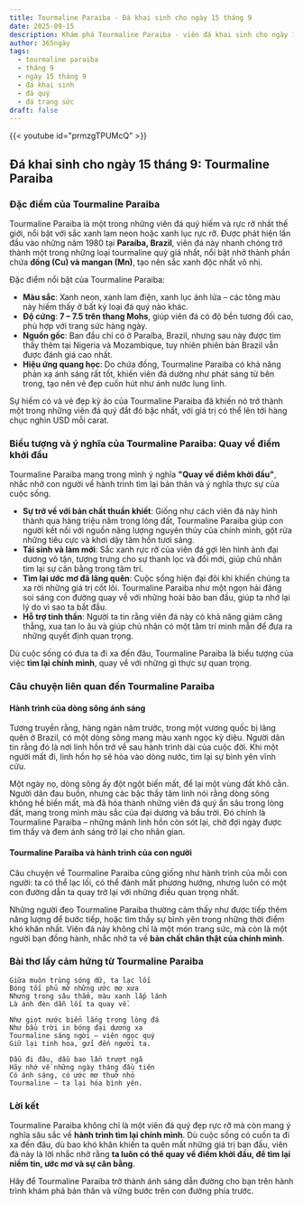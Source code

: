 ```yaml
---
title: Tourmaline Paraiba - Đá khai sinh cho ngày 15 tháng 9
date: 2025-09-15
description: Khám phá Tourmaline Paraiba - viên đá khai sinh cho ngày 15 tháng 9, biểu tượng của Quay về điểm khởi đầu. Cùng tìm hiểu ý nghĩa sâu sắc của viên đá độc đáo này.
author: 365ngày
tags:
  - tourmaline paraiba
  - tháng 9
  - ngày 15 tháng 9
  - đá khai sinh
  - đá quý
  - đá trang sức
draft: false
---
```


{{< youtube id="prmzgTPUMcQ" >}}

## Đá khai sinh cho ngày 15 tháng 9: Tourmaline Paraiba

### Đặc điểm của Tourmaline Paraiba

Tourmaline Paraiba là một trong những viên đá quý hiếm và rực rỡ nhất thế giới, nổi bật với sắc xanh lam neon hoặc xanh lục rực rỡ. Được phát hiện lần đầu vào những năm 1980 tại **Paraíba, Brazil**, viên đá này nhanh chóng trở thành một trong những loại tourmaline quý giá nhất, nổi bật nhờ thành phần chứa **đồng (Cu) và mangan (Mn)**, tạo nên sắc xanh độc nhất vô nhị.

Đặc điểm nổi bật của Tourmaline Paraiba:

- **Màu sắc**: Xanh neon, xanh lam điện, xanh lục ánh lửa – các tông màu này hiếm thấy ở bất kỳ loại đá quý nào khác.
- **Độ cứng**: **7 – 7.5 trên thang Mohs**, giúp viên đá có độ bền tương đối cao, phù hợp với trang sức hàng ngày.
- **Nguồn gốc**: Ban đầu chỉ có ở Paraíba, Brazil, nhưng sau này được tìm thấy thêm tại Nigeria và Mozambique, tuy nhiên phiên bản Brazil vẫn được đánh giá cao nhất.
- **Hiệu ứng quang học**: Do chứa đồng, Tourmaline Paraiba có khả năng phản xạ ánh sáng rất tốt, khiến viên đá dường như phát sáng từ bên trong, tạo nên vẻ đẹp cuốn hút như ánh nước lung linh.

Sự hiếm có và vẻ đẹp kỳ ảo của Tourmaline Paraiba đã khiến nó trở thành một trong những viên đá quý đắt đỏ bậc nhất, với giá trị có thể lên tới hàng chục nghìn USD mỗi carat.

### Biểu tượng và ý nghĩa của Tourmaline Paraiba: Quay về điểm khởi đầu

Tourmaline Paraiba mang trong mình ý nghĩa **"Quay về điểm khởi đầu"**, nhắc nhở con người về hành trình tìm lại bản thân và ý nghĩa thực sự của cuộc sống.

- **Sự trở về với bản chất thuần khiết**: Giống như cách viên đá này hình thành qua hàng triệu năm trong lòng đất, Tourmaline Paraiba giúp con người kết nối với nguồn năng lượng nguyên thủy của chính mình, gột rửa những tiêu cực và khơi dậy tâm hồn tươi sáng.
- **Tái sinh và làm mới**: Sắc xanh rực rỡ của viên đá gợi lên hình ảnh đại dương vô tận, tượng trưng cho sự thanh lọc và đổi mới, giúp chủ nhân tìm lại sự cân bằng trong tâm trí.
- **Tìm lại ước mơ đã lãng quên**: Cuộc sống hiện đại đôi khi khiến chúng ta xa rời những giá trị cốt lõi. Tourmaline Paraiba như một ngọn hải đăng soi sáng con đường quay về với những hoài bão ban đầu, giúp ta nhớ lại lý do vì sao ta bắt đầu.
- **Hỗ trợ tinh thần**: Người ta tin rằng viên đá này có khả năng giảm căng thẳng, xua tan lo âu và giúp chủ nhân có một tâm trí minh mẫn để đưa ra những quyết định quan trọng.

Dù cuộc sống có đưa ta đi xa đến đâu, Tourmaline Paraiba là biểu tượng của việc **tìm lại chính mình**, quay về với những gì thực sự quan trọng.

### Câu chuyện liên quan đến Tourmaline Paraiba

#### **Hành trình của dòng sông ánh sáng**

Tương truyền rằng, hàng ngàn năm trước, trong một vương quốc bị lãng quên ở Brazil, có một dòng sông mang màu xanh ngọc kỳ diệu. Người dân tin rằng đó là nơi linh hồn trở về sau hành trình dài của cuộc đời. Khi một người mất đi, linh hồn họ sẽ hòa vào dòng nước, tìm lại sự bình yên vĩnh cửu.

Một ngày nọ, dòng sông ấy đột ngột biến mất, để lại một vùng đất khô cằn. Người dân đau buồn, nhưng các bậc thầy tâm linh nói rằng dòng sông không hề biến mất, mà đã hóa thành những viên đá quý ẩn sâu trong lòng đất, mang trong mình màu sắc của đại dương và bầu trời. Đó chính là Tourmaline Paraiba – những mảnh linh hồn còn sót lại, chờ đợi ngày được tìm thấy và đem ánh sáng trở lại cho nhân gian.

#### **Tourmaline Paraiba và hành trình của con người**

Câu chuyện về Tourmaline Paraiba cũng giống như hành trình của mỗi con người: ta có thể lạc lối, có thể đánh mất phương hướng, nhưng luôn có một con đường dẫn ta quay trở lại với những điều quan trọng nhất.

Những người đeo Tourmaline Paraiba thường cảm thấy như được tiếp thêm năng lượng để bước tiếp, hoặc tìm thấy sự bình yên trong những thời điểm khó khăn nhất. Viên đá này không chỉ là một món trang sức, mà còn là một người bạn đồng hành, nhắc nhở ta về **bản chất chân thật của chính mình**.

### Bài thơ lấy cảm hứng từ Tourmaline Paraiba

```
Giữa muôn trùng sóng dữ, ta lạc lối  
Bóng tối phủ mờ những ước mơ xưa  
Nhưng trong sâu thẳm, màu xanh lấp lánh  
Là ánh đèn dẫn lối ta quay về.  

Như giọt nước biển lắng trong lòng đá  
Như bầu trời in bóng đại dương xa  
Tourmaline sáng ngời – viên ngọc quý  
Giữ lại tinh hoa, gửi đến người ta.  

Dẫu đi đâu, dẫu bao lần trượt ngã  
Hãy nhớ về những ngày tháng đầu tiên  
Có ánh sáng, có ước mơ thuở nhỏ  
Tourmaline – ta lại hóa bình yên.  
```

### Lời kết

Tourmaline Paraiba không chỉ là một viên đá quý đẹp rực rỡ mà còn mang ý nghĩa sâu sắc về **hành trình tìm lại chính mình**. Dù cuộc sống có cuốn ta đi xa đến đâu, dù bao khó khăn khiến ta quên mất những giá trị ban đầu, viên đá này là lời nhắc nhở rằng **ta luôn có thể quay về điểm khởi đầu, để tìm lại niềm tin, ước mơ và sự cân bằng**.

Hãy để Tourmaline Paraiba trở thành ánh sáng dẫn đường cho bạn trên hành trình khám phá bản thân và vững bước trên con đường phía trước.